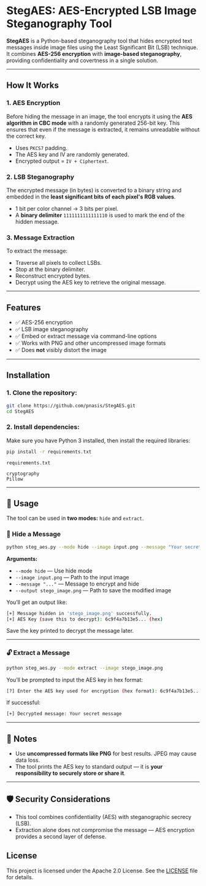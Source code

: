 # StegAES: AES-Encrypted LSB Image Steganography Tool

**StegAES** is a Python-based steganography tool that hides encrypted text messages inside image files using the Least Significant Bit (LSB) technique. It combines **AES-256 encryption** with **image-based steganography**, providing confidentiality and covertness in a single solution.

---

## How It Works

### 1. **AES Encryption**
Before hiding the message in an image, the tool encrypts it using the **AES algorithm in CBC mode** with a randomly generated 256-bit key. This ensures that even if the message is extracted, it remains unreadable without the correct key.

- Uses `PKCS7` padding.
- The AES key and IV are randomly generated.
- Encrypted output = `IV + Ciphertext`.

### 2. **LSB Steganography**
The encrypted message (in bytes) is converted to a binary string and embedded in the **least significant bits of each pixel's RGB values**.

- 1 bit per color channel → 3 bits per pixel.
- A **binary delimiter** `1111111111111110` is used to mark the end of the hidden message.

### 3. **Message Extraction**
To extract the message:
- Traverse all pixels to collect LSBs.
- Stop at the binary delimiter.
- Reconstruct encrypted bytes.
- Decrypt using the AES key to retrieve the original message.

---

## Features

- ✅ AES-256 encryption
- ✅ LSB image steganography
- ✅ Embed or extract message via command-line options
- ✅ Works with PNG and other uncompressed image formats
- ✅ Does **not** visibly distort the image

---

## Installation

### 1. Clone the repository:
```bash
git clone https://github.com/pnasis/StegAES.git
cd StegAES
```

### 2. Install dependencies:

Make sure you have Python 3 installed, then install the required libraries:
```bash
pip install -r requirements.txt
```
```requirements.txt```
```
cryptography
Pillow
```

---

## 🚀 Usage

The tool can be used in **two modes:** `hide` and `extract`.

### 🔐 Hide a Message
```bash
python steg_aes.py --mode hide --image input.png --message "Your secret message" --output stego_image.png
```

**Arguments:**

- `--mode hide` — Use hide mode
- `--image input.png` — Path to the input image
- `--message "..."` — Message to encrypt and hide
- `--output stego_image.png` — Path to save the modified image

You’ll get an output like:
```bash
[+] Message hidden in 'stego_image.png' successfully.
[+] AES Key (save this to decrypt): 6c9f4a7b13e5... (hex)
```
Save the key printed to decrypt the message later.

---

### 🔓 Extract a Message
```bash
python steg_aes.py --mode extract --image stego_image.png
```

You’ll be prompted to input the AES key in hex format:
```bash
[?] Enter the AES key used for encryption (hex format): 6c9f4a7b13e5...
```

If successful:
```bash
[+] Decrypted message: Your secret message
```

---

## 📌 Notes

- Use **uncompressed formats like PNG** for best results. JPEG may cause data loss.
- The tool prints the AES key to standard output — it is **your responsibility to securely store or share it**.

---

## 🛡️ Security Considerations

- This tool combines confidentiality (AES) with steganographic secrecy (LSB).
- Extraction alone does not compromise the message — AES encryption provides a second layer of defense.

## License

This project is licensed under the Apache 2.0 License. See the [LICENSE](LICENSE) file for details.
